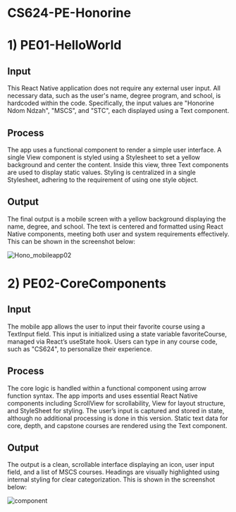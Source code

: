 # CS624-PE-Honorine

# 1) PE01-HelloWorld

## Input
This React Native application does not require any external user input. All necessary data, such as the user's name, 
degree program, and school, is hardcoded within the code. Specifically, the input values are "Honorine Ndom Ndzah", "MSCS", and "STC", each displayed using a Text component.

## Process
The app uses a functional component to render a simple user interface. A single View component is styled using a Stylesheet to set a yellow background and center the content. 
Inside this view, three Text components are used to display static values. Styling is centralized in a single Stylesheet, adhering to the requirement of using one style object.

## Output
The final output is a mobile screen with a yellow background displaying the name, degree, and school. The text is centered and formatted using React Native components, meeting both user and system requirements effectively. This can be shown in the screenshot below:




![Hono_mobileapp02](https://github.com/user-attachments/assets/194168f6-1bce-4e38-a4b9-db924bc79204)





# 2) PE02-CoreComponents

## Input
The mobile app allows the user to input their favorite course using a TextInput field.
This input is initialized using a state variable favoriteCourse, managed via React’s useState hook.
Users can type in any course code, such as "CS624", to personalize their experience.

## Process
The core logic is handled within a functional component using arrow function syntax. 
The app imports and uses essential React Native components including ScrollView for scrollability, View for layout structure, and StyleSheet for styling. 
The user’s input is captured and stored in state, although no additional processing is done in this version. 
Static text data for core, depth, and capstone courses are rendered using the Text component.

## Output 
The output is a clean, scrollable interface displaying an icon, user input field, and a list of MSCS courses.
Headings are visually highlighted using internal styling for clear categorization. This is shown in the screenshot below:



![component](https://github.com/user-attachments/assets/02ac0746-9de6-4c38-8a13-6f8d6a99c694)
